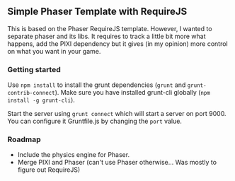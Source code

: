## Simple Phaser Template with RequireJS

This is based on the Phaser RequireJS template. However, I wanted to separate phaser and its libs. It requires to track a little bit more what happens, add the PIXI dependency but it gives (in my opinion) more control on what you want in your game.

### Getting started

Use `npm install` to install the grunt dependencies (`grunt` and `grunt-contrib-connect`). Make sure you have installed grunt-cli globally (`npm install -g grunt-cli`).

Start the server using `grunt connect` which will start a server on port 9000. You can configure it Gruntfile.js by changing the `port` value.

### Roadmap

- Include the physics engine for Phaser.
- Merge PIXI and Phaser (can't use Phaser otherwise... Was mostly to figure out RequireJS)

